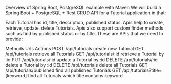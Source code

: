 Overview of Spring Boot, PostgreSQL example with Maven
We will build a Spring Boot + PostgreSQL + Rest CRUD API for a Tutorial application in that:

Each Tutorial has id, title, description, published status.
Apis help to create, retrieve, update, delete Tutorials.
Apis also support custom finder methods such as find by published status or by title.
These are APIs that we need to provide:

Methods	Urls	Actions
POST	/api/tutorials	create new Tutorial
GET	/api/tutorials	retrieve all Tutorials
GET	/api/tutorials/:id	retrieve a Tutorial by :id
PUT	/api/tutorials/:id	update a Tutorial by :id
DELETE	/api/tutorials/:id	delete a Tutorial by :id
DELETE	/api/tutorials	delete all Tutorials
GET	/api/tutorials/published	find all published Tutorials
GET	/api/tutorials?title=[keyword]	find all Tutorials which title contains keyword

